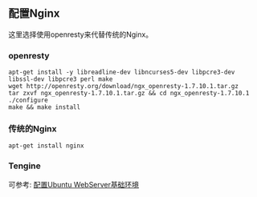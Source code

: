 ## 配置Nginx

这里选择使用openresty来代替传统的Nginx。

### openresty

```
apt-get install -y libreadline-dev libncurses5-dev libpcre3-dev libssl-dev libpcre3 perl make
wget http://openresty.org/download/ngx_openresty-1.7.10.1.tar.gz
tar zxvf ngx_openresty-1.7.10.1.tar.gz && cd ngx_openresty-1.7.10.1
./configure
make && make install
```

### 传统的Nginx

```
apt-get install nginx
```

### Tengine

可参考: [配置Ubuntu WebServer基础环境](http://www.soulteary.com/2015/01/24/configure-ubuntu-for-web-server.html)

